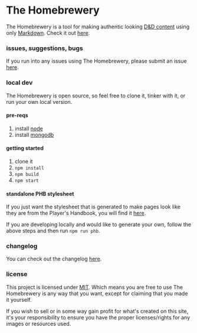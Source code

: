 # The Homebrewery
The Homebrewery is a tool for making authentic looking [D&D content](http://dnd.wizards.com/products/tabletop-games/rpg-products/rpg_playershandbook) using only [Markdown](https://github.com/adam-p/markdown-here/wiki/Markdown-Cheatsheet). Check it out [here](http://homebrewery.naturalcrit.com).


### issues, suggestions, bugs
If you run into any issues using The Homebrewery, please submit an issue [here](/issues).


### local dev
The Homebrewery is open source, so feel free to clone it, tinker with it, or run your own local version.

#### pre-reqs
1. install [node](https://nodejs.org/en/)
1. install [mongodb](https://www.mongodb.com/)

#### getting started
1. clone it
1. `npm install`
1. `npm build`
1. `npm start`

#### standalone PHB stylesheet
If you just want the stylesheet that is generated to make pages look like they are from the Player's Handbook, you will find it [here](https://github.com/stolksdorf/homebrewery/blob/master/phb.standalone.css).

If you are developing locally and would like to generate your own, follow the above steps and then run `npm run phb`.

### changelog

You can check out the changelog [here](https://github.com/stolksdorf/homebrewery/blob/master/changelog.md).

### license

This project is licensed under [MIT](./license). Which means you are free to use The Homebrewery is any way that you want, except for claiming that you made it yourself.

If you wish to sell or in some way gain profit for what's created on this site, it's your responsibility to ensure you have the proper licenses/rights for any images or resources used.

